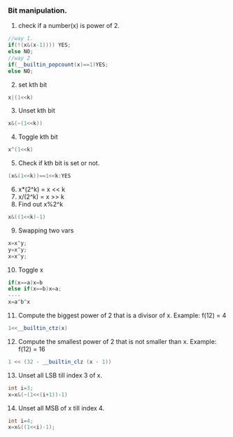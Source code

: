 ### Bit manipulation.

1. check if a number(x) is power of 2.

```cpp
//way 1.
if(!(x&(x-1)))) YES;
else NO;
//way 2
if(__builtin_popcount(x)==1)YES;
else NO;
```

2. set kth bit

```cpp
x|(1<<k)
```

3. Unset kth bit

```cpp
x&(~(1<<k))
```

4. Toggle kth bit

```cpp
x^(1<<k)
```

5. Check if kth bit is set or not.

```cpp
(x&(1<<k))==1<<k:YES
```

6. x\*(2^k) = x << k
7. x/(2^k) = x >> k
8. Find out x%2^k

```cpp
x&((1<<k)-1)
```

9. Swapping two vars

```cpp
x=x^y;
y=x^y;
x=x^y;
```

10. Toggle x

```cpp
if(x==a)x=b
else if(x==b)x=a;
----
x=a^b^x
```

11. Compute the biggest power of 2 that is a divisor of x. Example: f(12) = 4

```cpp
1<<__builtin_ctz(x)
```

12. Compute the smallest power of 2 that is not smaller than x. Example: f(12) = 16

```cpp
1 << (32 - __builtin_clz (x - 1))
```

13. Unset all LSB till index 3 of x.

```cpp
int i=3;
x=x&(~(1<<(i+1))-1)
```

14. Unset all MSB of x till index 4.

```cpp
int i=4;
x=x&((1<<i)-1);
```
